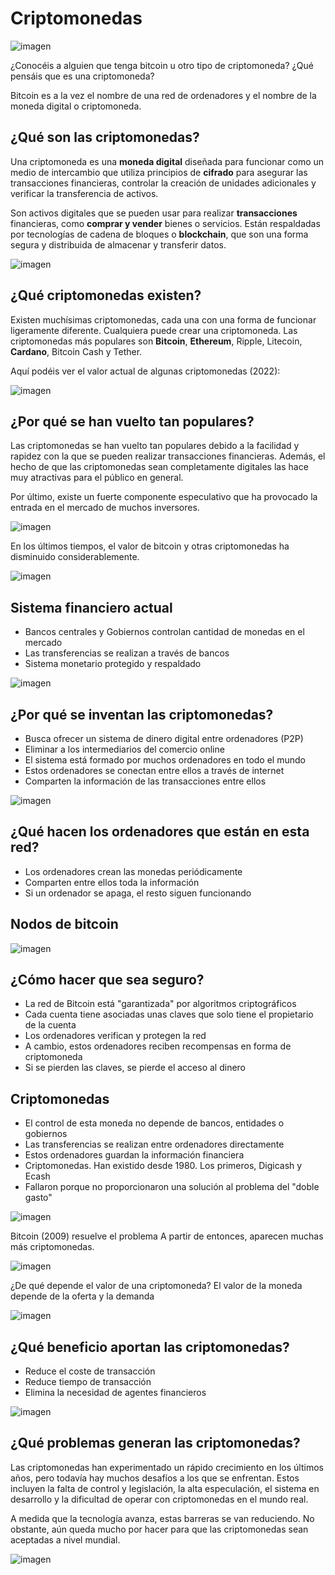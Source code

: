 # Criptomonedas

![imagen](img/2022-11-06-22-48-44.png)

¿Conocéis a alguien que tenga bitcoin u otro tipo de criptomoneda?
¿Qué pensáis que es una criptomoneda?

Bitcoin es a la vez el nombre de una red de ordenadores y el nombre de la moneda digital o criptomoneda.

## ¿Qué son las criptomonedas?

Una criptomoneda es una **moneda digital** diseñada para funcionar como un medio de intercambio que utiliza principios de **cifrado** para asegurar las transacciones financieras, controlar la creación de unidades adicionales y verificar la transferencia de activos.

Son activos digitales que se pueden usar para realizar **transacciones** financieras, como **comprar y vender** bienes o servicios. Están respaldadas por tecnologías de cadena de bloques o **blockchain**, que son una forma segura y distribuida de almacenar y transferir datos.

![imagen](img/2022-11-06-22-49-03.png)

## ¿Qué criptomonedas existen?

Existen muchísimas criptomonedas, cada una con una forma de funcionar ligeramente diferente. Cualquiera puede crear una criptomoneda. Las criptomonedas más populares son **Bitcoin**, **Ethereum**, Ripple, Litecoin, **Cardano**, Bitcoin Cash y Tether.

Aquí podéis ver el valor actual de algunas criptomonedas (2022):

![imagen](img/2022-12-15-17-18-00.png)

## ¿Por qué se han vuelto tan populares?

Las criptomonedas se han vuelto tan populares debido a la facilidad y rapidez con la que se pueden realizar transacciones financieras. Además, el hecho de que las criptomonedas sean completamente digitales las hace muy atractivas para el público en general.

Por último, existe un fuerte componente especulativo que ha provocado la entrada en el mercado de muchos inversores.

![imagen](img/2022-11-06-22-49-17.png)

En los últimos tiempos, el valor de bitcoin y otras criptomonedas ha disminuido considerablemente.

![imagen](img/2022-12-15-17-09-31.png)

## Sistema financiero actual

- Bancos centrales y Gobiernos controlan cantidad de monedas en el mercado
- Las transferencias se realizan a través de bancos
- Sistema monetario protegido y respaldado

![imagen](img/2022-11-06-22-49-34.png)


## ¿Por qué se inventan las criptomonedas?

- Busca ofrecer un sistema de dinero digital entre ordenadores (P2P)
- Eliminar a los intermediarios del comercio online
- El sistema está formado por muchos ordenadores en todo el mundo
- Estos ordenadores se conectan entre ellos a través de internet
- Comparten la información de las transacciones entre ellos

![imagen](img/2022-11-06-22-50-28.png)


## ¿Qué hacen los ordenadores que están en esta red?

- Los ordenadores crean las monedas periódicamente
- Comparten entre ellos toda la información
- Si un ordenador se apaga, el resto siguen funcionando

## Nodos de bitcoin

![imagen](img/2022-11-06-22-50-34.png)

## ¿Cómo hacer que sea seguro?

- La red de Bitcoin está "garantizada" por algoritmos criptográficos
- Cada cuenta tiene asociadas unas claves que solo tiene el propietario de la cuenta
- Los ordenadores verifican y protegen la red
- A cambio, estos ordenadores reciben recompensas en forma de criptomoneda
- Si se pierden las claves, se pierde el acceso al dinero

## Criptomonedas

- El control de esta moneda no depende de bancos, entidades o gobiernos
- Las transferencias se realizan entre ordenadores directamente
- Estos ordenadores guardan la información financiera
- Criptomonedas. Han existido desde 1980. Los primeros, Digicash y Ecash
- Fallaron porque no proporcionaron una solución al problema del "doble gasto"

![imagen](img/2022-11-06-22-51-00.png)

Bitcoin (2009) resuelve el problema
A partir de entonces, aparecen muchas más criptomonedas.

![imagen](img/2022-11-06-22-51-10.png)

¿De qué depende el valor de una criptomoneda?
El valor de la moneda depende de la oferta y la demanda

![imagen](img/2022-11-06-22-51-14.png)

## ¿Qué beneficio aportan las criptomonedas?

- Reduce el coste de transacción
- Reduce tiempo de transacción
- Elimina la necesidad de agentes financieros

![imagen](img/2022-11-06-22-51-38.png)

## ¿Qué problemas generan las criptomonedas?

Las criptomonedas han experimentado un rápido crecimiento en los últimos años, pero todavía hay muchos desafíos a los que se enfrentan. Estos incluyen la falta de control y legislación, la alta especulación, el sistema en desarrollo y la dificultad de operar con criptomonedas en el mundo real.

A medida que la tecnología avanza, estas barreras se van reduciendo. No obstante, aún queda mucho por hacer para que las criptomonedas sean aceptadas a nivel mundial.

![imagen](img/2022-11-06-22-51-58.png)
